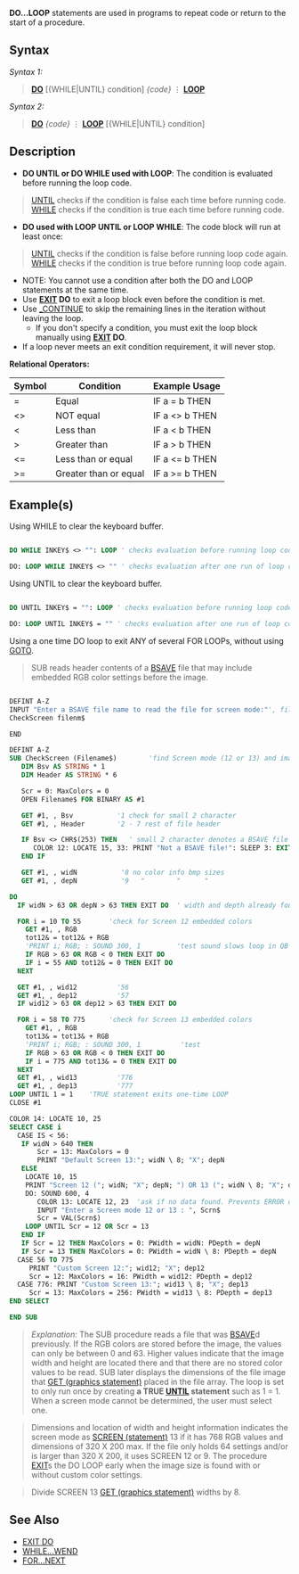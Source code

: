 **DO...LOOP** statements are used in programs to repeat code or return to the start of a procedure.

## Syntax

*Syntax 1:*
> **[DO](DO)** [{WHILE|UNTIL} condition]
>   *{code}*
>   ⋮
> **[LOOP](LOOP)** 

*Syntax 2:*
> **[DO](DO)**
>   *{code}*
>   ⋮
> **[LOOP](LOOP)** [{WHILE|UNTIL} condition]

## Description

* **DO UNTIL or DO WHILE used with LOOP**: The condition is evaluated before running the loop code.
> [UNTIL](UNTIL) checks if the condition is false each time before running code.
> [WHILE](WHILE) checks if the condition is true each time before running code.
   * **DO used with LOOP UNTIL or LOOP WHILE**: The code block will run at least once:
> [UNTIL](UNTIL) checks if the condition is false before running loop code again.
> [WHILE](WHILE) checks if the condition is true before running loop code again.
* NOTE: You cannot use a condition after both the DO and LOOP statements at the same time. 
* Use **[EXIT](EXIT) DO** to exit a loop block even before the condition is met.
* Use [_CONTINUE](_CONTINUE) to skip the remaining lines in the iteration without leaving the loop.
  * If you don't specify a condition, you must exit the loop block manually using **[EXIT](EXIT) DO**.
* If a loop never meets an exit condition requirement, it will never stop.

**Relational Operators:**

| Symbol | Condition | Example Usage |
| -- | -- | -- |
| = | Equal | IF a = b THEN |
| <> | NOT equal | IF a <> b THEN |
| < | Less than | IF a < b THEN |
| > | Greater than | IF a > b THEN |
| <= | Less than or equal | IF a <= b THEN |
| >= | Greater than or equal | IF a >= b THEN |

## Example(s)

Using WHILE to clear the keyboard buffer.

```vb

DO WHILE INKEY$ <> "": LOOP ' checks evaluation before running loop code

DO: LOOP WHILE INKEY$ <> "" ' checks evaluation after one run of loop code


```

Using UNTIL to clear the keyboard buffer.

```vb

DO UNTIL INKEY$ = "": LOOP ' checks evaluation before running loop code

DO: LOOP UNTIL INKEY$ = "" ' checks evaluation after one run of loop code


```

Using a one time DO loop to exit ANY of several FOR LOOPs, without using [GOTO](GOTO).
> SUB reads header contents of a [BSAVE](BSAVE) file that may include embedded RGB color settings before the image.

```vb

DEFINT A-Z
INPUT "Enter a BSAVE file name to read the file for screen mode:"', filenm$
CheckScreen filenm$

END

DEFINT A-Z
SUB CheckScreen (Filename$)        'find Screen mode (12 or 13) and image dimensions
   DIM Bsv AS STRING * 1
   DIM Header AS STRING * 6

   Scr = 0: MaxColors = 0
   OPEN Filename$ FOR BINARY AS #1

   GET #1, , Bsv           '1 check for small 2 character
   GET #1, , Header        '2 - 7 rest of file header

   IF Bsv <> CHR$(253) THEN   ' small 2 character denotes a BSAVE file
      COLOR 12: LOCATE 15, 33: PRINT "Not a BSAVE file!": SLEEP 3: EXIT SUB
   END IF

   GET #1, , widN           '8 no color info bmp sizes
   GET #1, , depN           '9   "        "      "

DO
  IF widN > 63 OR depN > 63 THEN EXIT DO  ' width and depth already found

  FOR i = 10 TO 55       'check for Screen 12 embedded colors
    GET #1, , RGB
    tot12& = tot12& + RGB
    'PRINT i; RGB; : SOUND 300, 1         'test sound slows loop in QB
    IF RGB > 63 OR RGB < 0 THEN EXIT DO
    IF i = 55 AND tot12& = 0 THEN EXIT DO
  NEXT

  GET #1, , wid12          '56
  GET #1, , dep12          '57
  IF wid12 > 63 OR dep12 > 63 THEN EXIT DO

  FOR i = 58 TO 775      'check for Screen 13 embedded colors
    GET #1, , RGB
    tot13& = tot13& + RGB
    'PRINT i; RGB; : SOUND 300, 1          'test
    IF RGB > 63 OR RGB < 0 THEN EXIT DO
    IF i = 775 AND tot13& = 0 THEN EXIT DO
  NEXT
  GET #1, , wid13          '776
  GET #1, , dep13          '777
LOOP UNTIL 1 = 1    'TRUE statement exits one-time LOOP
CLOSE #1

COLOR 14: LOCATE 10, 25
SELECT CASE i
  CASE IS < 56:
   IF widN > 640 THEN
       Scr = 13: MaxColors = 0
       PRINT "Default Screen 13:"; widN \ 8; "X"; depN
   ELSE
    LOCATE 10, 15
    PRINT "Screen 12 ("; widN; "X"; depN; ") OR 13 ("; widN \ 8; "X"; depN; ")" 
    DO: SOUND 600, 4
       COLOR 13: LOCATE 12, 23  'ask if no data found. Prevents ERROR opening in wrong mode
       INPUT "Enter a Screen mode 12 or 13 : ", Scrn$  
       Scr = VAL(Scrn$)
    LOOP UNTIL Scr = 12 OR Scr = 13
   END IF
   IF Scr = 12 THEN MaxColors = 0: PWidth = widN: PDepth = depN
   IF Scr = 13 THEN MaxColors = 0: PWidth = widN \ 8: PDepth = depN
  CASE 56 TO 775
     PRINT "Custom Screen 12:"; wid12; "X"; dep12
     Scr = 12: MaxColors = 16: PWidth = wid12: PDepth = dep12
  CASE 776: PRINT "Custom Screen 13:"; wid13 \ 8; "X"; dep13
     Scr = 13: MaxColors = 256: PWidth = wid13 \ 8: PDepth = dep13
END SELECT

END SUB 

```

> *Explanation:* The SUB procedure reads a file that was [BSAVE](BSAVE)d previously. If the RGB colors are stored before the image, the values can only be between 0 and 63. Higher values indicate that the image width and height are located there and that there are no stored color values to be read. SUB later displays the dimensions of the file image that [GET (graphics statement)](GET-(graphics-statement)) placed in the file array. The loop is set to only run once by creating **a TRUE [UNTIL](UNTIL) statement** such as 1 = 1. When a screen mode cannot be determined, the user must select one.

> Dimensions and location of width and height information indicates the screen mode as [SCREEN (statement)](SCREEN-(statement)) 13 if it has 768 RGB values and dimensions of 320 X 200 max. If the file only holds 64 settings and/or is larger than 320 X 200, it uses SCREEN 12 or 9. The procedure [EXIT](EXIT)s the DO LOOP early when the image size is found with or without custom color settings.

> Divide SCREEN 13 [GET (graphics statement)](GET-(graphics-statement)) widths by 8.

## See Also

* [EXIT DO](EXIT-DO)
* [WHILE...WEND](WHILE...WEND)
* [FOR...NEXT](FOR...NEXT)
